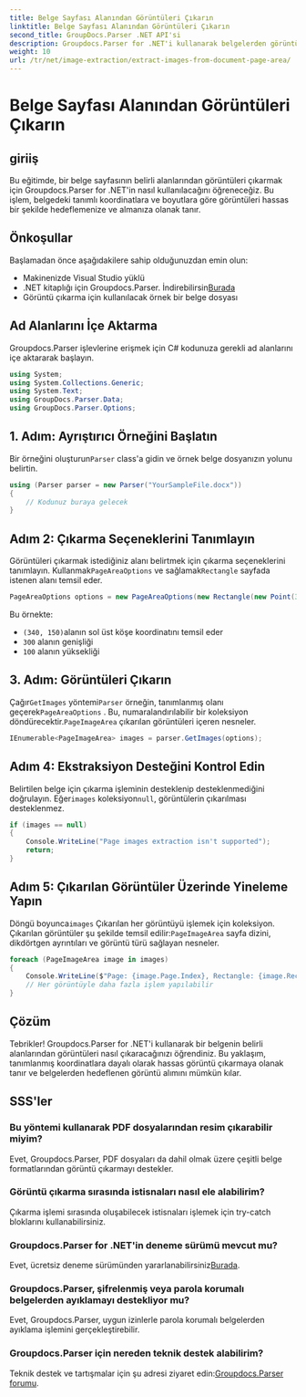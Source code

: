 ```yaml
---
title: Belge Sayfası Alanından Görüntüleri Çıkarın
linktitle: Belge Sayfası Alanından Görüntüleri Çıkarın
second_title: GroupDocs.Parser .NET API'si
description: Groupdocs.Parser for .NET'i kullanarak belgelerden görüntüleri tam olarak nasıl çıkaracağınızı keşfedin. Doğru görüntü çıkarımı için belirli alanları hedeflemeyi öğrenin.
weight: 10
url: /tr/net/image-extraction/extract-images-from-document-page-area/
---
```


# Belge Sayfası Alanından Görüntüleri Çıkarın

## giriiş
Bu eğitimde, bir belge sayfasının belirli alanlarından görüntüleri çıkarmak için Groupdocs.Parser for .NET'in nasıl kullanılacağını öğreneceğiz. Bu işlem, belgedeki tanımlı koordinatlara ve boyutlara göre görüntüleri hassas bir şekilde hedeflemenize ve almanıza olanak tanır.
## Önkoşullar
Başlamadan önce aşağıdakilere sahip olduğunuzdan emin olun:
- Makinenizde Visual Studio yüklü
-  .NET kitaplığı için Groupdocs.Parser. İndirebilirsin[Burada](https://releases.groupdocs.com/parser/net/)
- Görüntü çıkarma için kullanılacak örnek bir belge dosyası
## Ad Alanlarını İçe Aktarma
Groupdocs.Parser işlevlerine erişmek için C# kodunuza gerekli ad alanlarını içe aktararak başlayın.
```csharp
using System;
using System.Collections.Generic;
using System.Text;
using GroupDocs.Parser.Data;
using GroupDocs.Parser.Options;
```
## 1. Adım: Ayrıştırıcı Örneğini Başlatın
 Bir örneğini oluşturun`Parser` class'a gidin ve örnek belge dosyanızın yolunu belirtin.
```csharp
using (Parser parser = new Parser("YourSampleFile.docx"))
{
    // Kodunuz buraya gelecek
}
```
## Adım 2: Çıkarma Seçeneklerini Tanımlayın
 Görüntüleri çıkarmak istediğiniz alanı belirtmek için çıkarma seçeneklerini tanımlayın. Kullanmak`PageAreaOptions` ve sağlamak`Rectangle` sayfada istenen alanı temsil eder.
```csharp
PageAreaOptions options = new PageAreaOptions(new Rectangle(new Point(340, 150), new Size(300, 100)));
```
Bu örnekte:
- `(340, 150)`alanın sol üst köşe koordinatını temsil eder
- `300` alanın genişliği
- `100` alanın yüksekliği
## 3. Adım: Görüntüleri Çıkarın
 Çağır`GetImages` yöntemi`Parser` örneğin, tanımlanmış olanı geçerek`PageAreaOptions` . Bu, numaralandırılabilir bir koleksiyon döndürecektir.`PageImageArea` çıkarılan görüntüleri içeren nesneler.
```csharp
IEnumerable<PageImageArea> images = parser.GetImages(options);
```
## Adım 4: Ekstraksiyon Desteğini Kontrol Edin
 Belirtilen belge için çıkarma işleminin desteklenip desteklenmediğini doğrulayın. Eğer`images` koleksiyon`null`, görüntülerin çıkarılması desteklenmez.
```csharp
if (images == null)
{
    Console.WriteLine("Page images extraction isn't supported");
    return;
}
```
## Adım 5: Çıkarılan Görüntüler Üzerinde Yineleme Yapın
 Döngü boyunca`images` Çıkarılan her görüntüyü işlemek için koleksiyon. Çıkarılan görüntüler şu şekilde temsil edilir:`PageImageArea` sayfa dizini, dikdörtgen ayrıntıları ve görüntü türü sağlayan nesneler.
```csharp
foreach (PageImageArea image in images)
{
    Console.WriteLine($"Page: {image.Page.Index}, Rectangle: {image.Rectangle}, Type: {image.FileType}");
    // Her görüntüyle daha fazla işlem yapılabilir
}
```
## Çözüm
Tebrikler! Groupdocs.Parser for .NET'i kullanarak bir belgenin belirli alanlarından görüntüleri nasıl çıkaracağınızı öğrendiniz. Bu yaklaşım, tanımlanmış koordinatlara dayalı olarak hassas görüntü çıkarmaya olanak tanır ve belgelerden hedeflenen görüntü alımını mümkün kılar.

## SSS'ler
### Bu yöntemi kullanarak PDF dosyalarından resim çıkarabilir miyim?
Evet, Groupdocs.Parser, PDF dosyaları da dahil olmak üzere çeşitli belge formatlarından görüntü çıkarmayı destekler.
### Görüntü çıkarma sırasında istisnaları nasıl ele alabilirim?
Çıkarma işlemi sırasında oluşabilecek istisnaları işlemek için try-catch bloklarını kullanabilirsiniz.
### Groupdocs.Parser for .NET'in deneme sürümü mevcut mu?
 Evet, ücretsiz deneme sürümünden yararlanabilirsiniz[Burada](https://releases.groupdocs.com/).
### Groupdocs.Parser, şifrelenmiş veya parola korumalı belgelerden ayıklamayı destekliyor mu?
Evet, Groupdocs.Parser, uygun izinlerle parola korumalı belgelerden ayıklama işlemini gerçekleştirebilir.
### Groupdocs.Parser için nereden teknik destek alabilirim?
 Teknik destek ve tartışmalar için şu adresi ziyaret edin:[Groupdocs.Parser forumu](https://forum.groupdocs.com/c/parser/17).
